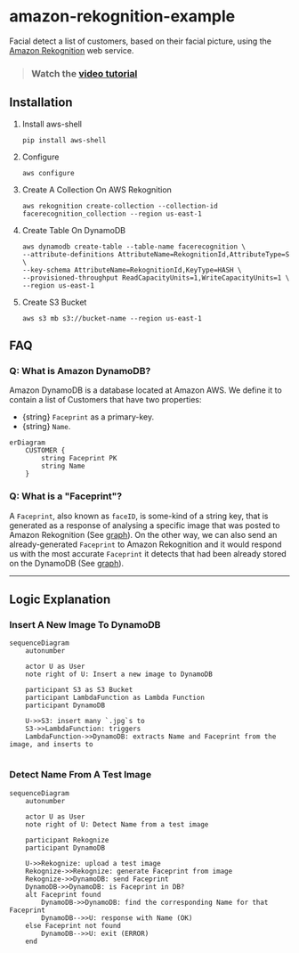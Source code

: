 # amazon-rekognition-example

Facial detect a list of customers, based on their facial picture, using the [Amazon Rekognition](https://aws.amazon.com/rekognition/) web service.

> ### Watch the [video tutorial](https://youtu.be/oHSesteFK5c)

## Installation

1. Install aws-shell
   ```
   pip install aws-shell
   ```

1. Configure
   ```
   aws configure
   ```

1. Create A Collection On AWS Rekognition
   ```
   aws rekognition create-collection --collection-id facerecognition_collection --region us-east-1
   ```

1. Create Table On DynamoDB
   ```
   aws dynamodb create-table --table-name facerecognition \
   --attribute-definitions AttributeName=RekognitionId,AttributeType=S \
   --key-schema AttributeName=RekognitionId,KeyType=HASH \
   --provisioned-throughput ReadCapacityUnits=1,WriteCapacityUnits=1 \
   --region us-east-1
   ```

1. Create S3 Bucket
   ```
   aws s3 mb s3://bucket-name --region us-east-1
   ```

## FAQ

### Q: What is Amazon DynamoDB?

Amazon DynamoDB is a database located at Amazon AWS.
We define it to contain a list of Customers that have two properties:
- {string} `Faceprint` as a primary-key.
- {string} `Name`.

```mermaid
erDiagram
    CUSTOMER {
        string Faceprint PK
        string Name
    }
```

### Q: What is a "Faceprint"?

A `Faceprint`, also known as `faceID`, is some-kind of a string key, that is
generated as a response of analysing a specific image that was posted to
Amazon Rekognition (See [graph](https://github.com/taljacob2/amazon-rekognition-example/tree/feat-update-readme#insert-a-new-image-to-dynamodb)).
On the other way, we can also send an already-generated `Faceprint` to
Amazon Rekognition and it would respond us with the most accurate `Faceprint`
it detects that had been already stored on the DynamoDB (See [graph](https://github.com/taljacob2/amazon-rekognition-example/tree/feat-update-readme#detect-name-from-a-test-image)).

---

## Logic Explanation

### Insert A New Image To DynamoDB

```mermaid
sequenceDiagram
    autonumber
    
    actor U as User
    note right of U: Insert a new image to DynamoDB
        
    participant S3 as S3 Bucket
    participant LambdaFunction as Lambda Function
    participant DynamoDB
    
    U->>S3: insert many `.jpg`s to
    S3->>LambdaFunction: triggers
    LambdaFunction->>DynamoDB: extracts Name and Faceprint from the image, and inserts to
    
```

### Detect Name From A Test Image

```mermaid
sequenceDiagram
    autonumber
    
    actor U as User
    note right of U: Detect Name from a test image
    
    participant Rekognize
    participant DynamoDB    
    
    U->>Rekognize: upload a test image
    Rekognize->>Rekognize: generate Faceprint from image
    Rekognize->>DynamoDB: send Faceprint
    DynamoDB->>DynamoDB: is Faceprint in DB?
    alt Faceprint found
        DynamoDB->>DynamoDB: find the corresponding Name for that Faceprint
        DynamoDB-->>U: response with Name (OK)
    else Faceprint not found
        DynamoDB-->>U: exit (ERROR)
    end
```
